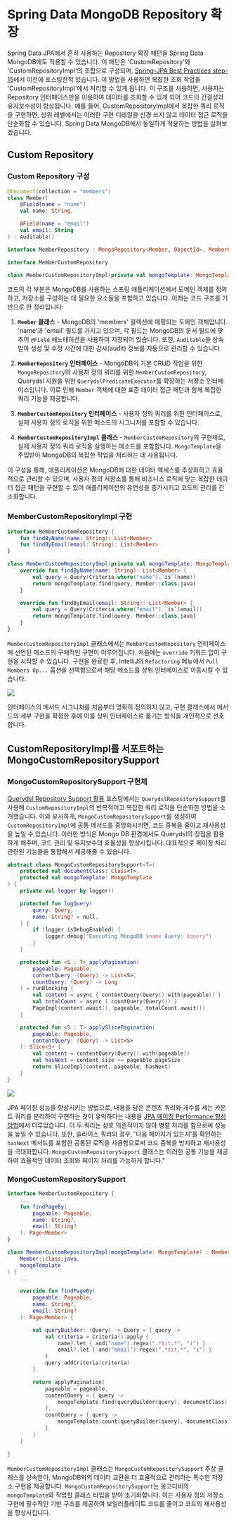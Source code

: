 # Spring Data MongoDB Repository 확장

Spring Data JPA에서 흔히 사용하는 Repository 확장 패턴을 Spring Data MongoDB에도 적용할 수 있습니다. 이 패턴은 'CustomRepository'와 'CustomRepositoryImpl'의 조합으로 구성되며, [Spring-JPA Best Practices step-15](https://cheese10yun.github.io/spring-jpa-best-15/)에서 이전에 포스팅한적 있습니다. 이 방법을 사용하면 복잡한 조회 작업을 'CustomRepositoryImpl'에서 처리할 수 있게 됩니다. 이 구조를 사용하면, 사용자는 Repository 인터페이스만을 이용하여 데이터를 조회할 수 있게 되어 코드의 간결성과 유지보수성이 향상됩니다. 예를 들어, CustomRepositoryImpl에서 복잡한 쿼리 로직을 구현하면, 상위 레벨에서는 이러한 구현 디테일을 신경 쓰지 않고 데이터 접근 로직을 단순화할 수 있습니다. Spring Data MongoDB에서 동일하게 적용하는 방법을 살펴보겠습니다.

## Custom Repository

### Custom Repository 구성

```kotlin
@Document(collection = "members")
class Member(
    @Field(name = "name")
    val name: String,

    @Field(name = "email")
    val email: String
) : Auditable()

interface MemberRepository : MongoRepository<Member, ObjectId>, MemberCustomRepository, QuerydslPredicateExecutor<Member>

interface MemberCustomRepository

class MemberCustomRepositoryImpl(private val mongoTemplate: MongoTemplate) : MemberCustomRepository
```

코드의 각 부분은 MongoDB를 사용하는 스프링 애플리케이션에서 도메인 객체를 정의하고, 저장소를 구성하는 데 필요한 요소들을 포함하고 있습니다. 아래는 코드 구조를 기반으로 한 정리입니다:

1. **`Member` 클래스** - MongoDB의 'members' 컬렉션에 매핑되는 도메인 객체입니다. 'name'과 'email' 필드를 가지고 있으며, 각 필드는 MongoDB의 문서 필드에 맞추어 `@Field` 애노테이션을 사용하여 지정되어 있습니다. 또한, `Auditable`을 상속받아 생성 및 수정 시간에 대한 감사(audit) 정보를 자동으로 관리할 수 있습니다.

2. **`MemberRepository` 인터페이스** - MongoDB의 기본 CRUD 작업을 위한 `MongoRepository`와 사용자 정의 쿼리를 위한 `MemberCustomRepository`, Querydsl 지원을 위한 `QuerydslPredicateExecutor`를 확장하는 저장소 인터페이스입니다. 이로 인해 `Member` 객체에 대한 표준 데이터 접근 패턴과 함께 복잡한 쿼리 기능을 제공합니다.

3. **`MemberCustomRepository` 인터페이스** - 사용자 정의 쿼리를 위한 인터페이스로, 실제 사용자 정의 로직을 위한 메소드의 시그니처를 포함할 수 있습니다.

4. **`MemberCustomRepositoryImpl` 클래스** - `MemberCustomRepository`의 구현체로, 실제 사용자 정의 쿼리 로직을 실행하는 메소드를 포함합니다. `MongoTemplate`을 주입받아 MongoDB의 복잡한 작업을 처리하는 데 사용됩니다.

이 구성을 통해, 애플리케이션은 MongoDB에 대한 데이터 액세스를 추상화하고 효율적으로 관리할 수 있으며, 사용자 정의 저장소를 통해 비즈니스 로직에 맞는 복잡한 데이터 접근 패턴을 구현할 수 있어 애플리케이션의 유연성을 증가시키고 코드의 관리를 간소화합니다.

### MemberCustomRepositoryImpl 구현

```kotlin
interface MemberCustomRepository {
    fun findByName(name: String): List<Member>
    fun findByEmail(email: String): List<Member>
}

class MemberCustomRepositoryImpl(private val mongoTemplate: MongoTemplate) : MemberCustomRepository {
    override fun findByName(name: String): List<Member> {
        val query = Query(Criteria.where("name").`is`(name))
        return mongoTemplate.find(query, Member::class.java)
    }

    override fun findByEmail(email: String): List<Member> {
        val query = Query(Criteria.where("email").`is`(email))
        return mongoTemplate.find(query, Member::class.java)
    }
}
```

`MemberCustomRepositoryImpl` 클래스에서는 `MemberCustomRepository` 인터페이스에 선언된 메소드의 구체적인 구현이 이루어집니다. 처음에는 `override` 키워드 없이 구현을 시작할 수 있습니다. 구현을 완료한 후, IntelliJ의 `Refactoring` 메뉴에서 `Pull Members Up...` 옵션을 선택함으로써 해당 메소드를 상위 인터페이스로 이동시킬 수 있습니다.

![](https://raw.githubusercontent.com/cheese10yun/blog-sample/master/mongo-study/images/query-result.png)

인터페이스의 메서드 시그니처를 처음부터 명확히 정의하지 않고, 구현 클래스에서 메서드의 세부 구현을 확정한 후에 이를 상위 인터페이스로 옮기는 방식을 개인적으로 선호합니다.

## CustomRepositoryImpl를 서포트하는 MongoCustomRepositorySupport

### MongoCustomRepositorySupport 구현체

[Querydsl Repository Support 활용](https://cheese10yun.github.io/querydsl-support/) 포스팅에서는 `QuerydslRepositorySupport`를 사용해 `CustomRepositoryImpl`의 반복적이고 복잡한 쿼리 로직을 단순화한 방법을 소개했습니다. 이와 유사하게, `MongoCustomRepositorySupport`를 생성하여 `CustomRepositoryImpl`에 공통 메서드를 중앙화시키면, 코드 중복을 줄이고 재사용성을 높일 수 있습니다. 이러한 방식은 Mongo DB 환경에서도 Querydsl의 장점을 활용하게 해주며, 코드 관리 및 유지보수의 효율성을 향상시킵니다. 대표적으로 페이징 처리 관련된 기능들을 통합해서 제공해줄 수 있습니다.

```kotlin
abstract class MongoCustomRepositorySupport<T>(
    protected val documentClass: Class<T>,
    protected val mongoTemplate: MongoTemplate
) {
    private val logger by logger()

    protected fun logQuery(
        query: Query,
        name: String? = null,
    ) {
        if (logger.isDebugEnabled) {
            logger.debug("Executing MongoDB $name Query: $query")
        }
    }

    protected fun <S : T> applyPagination(
        pageable: Pageable,
        contentQuery: (Query) -> List<S>,
        countQuery: (Query) -> Long
    ) = runBlocking {
        val content = async { contentQuery(Query().with(pageable)) }
        val totalCount = async { countQuery(Query()) }
        PageImpl(content.await(), pageable, totalCount.await())
    }

    protected fun <S : T> applySlicePagination(
        pageable: Pageable,
        contentQuery: (Query) -> List<S>
    ): Slice<S> {
        val content = contentQuery(Query().with(pageable))
        val hasNext = content.size >= pageable.pageSize
        return SliceImpl(content, pageable, hasNext)
    }
}
```

![](https://raw.githubusercontent.com/cheese10yun/blog-sample/master/query-dsl/docs/images/003.png)

JPA 페이징 성능을 향상시키는 방법으로, 내용을 담은 콘텐츠 쿼리와 개수를 세는 카운트 쿼리를 분리하여 구현하는 것이 유익하다는 내용을 [JPA 페이징 Performance 향상 방법](https://cheese10yun.github.io/page-performance/)에서 다루었습니다. 이 두 쿼리는 상호 의존적이지 않아 병렬 처리를 함으로써 성능을 높일 수 있습니다. 또한, 슬라이스 쿼리의 경우, '다음 페이지가 있는지'를 확인하는 `hasNext` 메서드를 포함한 공통된 로직을 사용함으로써 코드 중복을 방지하고 재사용성을 극대화합니다. `MongoCustomRepositorySupport` 클래스는 이러한 공통 기능을 제공하여 효율적인 데이터 조회와 페이지 처리를 가능하게 합니다."

### MongoCustomRepositorySupport

```kotlin
interface MemberCustomRepository {
    ...
    fun findPageBy(
        pageable: Pageable,
        name: String?,
        email: String?
    ): Page<Member>
}

class MemberCustomRepositoryImpl(mongoTemplate: MongoTemplate) : MemberCustomRepository, MongoCustomRepositorySupport<Member>(
    Member::class.java,
    mongoTemplate
) {
    ...

    override fun findPageBy(
        pageable: Pageable,
        name: String?,
        email: String?
    ): Page<Member> {

        val queryBuilder: (Query) -> Query = { query ->
            val criteria = Criteria().apply {
                name?.let { and("name").regex(".*$it.*", "i") }
                email?.let { and("email").regex(".*$it.*", "i") }
            }
            query.addCriteria(criteria)
        }

        return applyPagination(
            pageable = pageable,
            contentQuery = { query ->
                mongoTemplate.find(queryBuilder(query), documentClass)
            },
            countQuery = { query ->
                mongoTemplate.count(queryBuilder(query), documentClass)
            }
        )
    }

}
```

`MemberCustomRepositoryImpl` 클래스는 `MongoCustomRepositorySupport` 추상 클래스를 상속받아, MongoDB와의 데이터 교환을 더 효율적으로 관리하는 특수한 저장소 구현을 제공합니다. `MongoCustomRepositorySupport`는 몽고디비의 `mongoTemplate`와 작업할 클래스 타입을 받아 초기화합니다. 이는 사용자 정의 저장소 구현에 필수적인 기반 구조를 제공하여 보일러플레이트 코드를 줄이고 코드의 재사용성을 향상시킵니다.